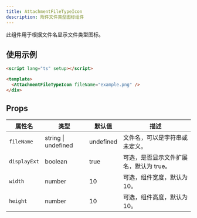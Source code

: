 ```yaml
---
title: AttachmentFileTypeIcon
description: 附件文件类型图标组件
---
```


此组件用于根据文件名显示文件类型图标。

## 使用示例

```html
<script lang="ts" setup></script>

<template>
  <AttachmentFileTypeIcon fileName="example.png" />
</div>
```

## Props

| 属性名       | 类型                 | 默认值         | 描述                                         |
|--------------|----------------------|----------------|----------------------------------------------|
| `fileName`   | string \| undefined | undefined    | 文件名，可以是字符串或未定义。                 |
| `displayExt` | boolean            | true         | 可选，是否显示文件扩展名，默认为 true。        |
| `width`      | number             | 10           | 可选，组件宽度，默认为 10。                    |
| `height`     | number             | 10           | 可选，组件高度，默认为 10。                    |
